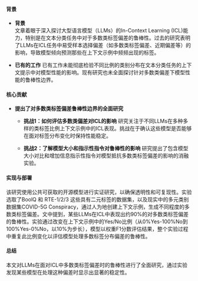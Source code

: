 #### 背景
- **背景**       
    文章着眼于深入探讨大型语言模型（LLMs）的In-Context Learning (ICL)能力，特别是在文本分类任务中对于多数类标签偏差的鲁棒性。过去的研究表明了LLMs在ICL任务中易受样本选择偏差（如多数类标签偏差、近期偏差等）的影响，导致模型倾向预测那些在上下文示例中频频出现的标签。

- **已有的工作**
    已有工作未能彻底检验不同比例的类别分布在文本分类任务的上下文提示中对模型性能的影响。现有研究也未全面探讨针对多数类偏差下模型性能的鲁棒性边界。

#### 核心贡献
- **提出了对多数类标签偏差鲁棒性边界的全面研究**
    - **挑战1：如何评估多数类偏差对ICL的影响**
        研究关注于不同LLMs在多种多样的类标签比例上下文示例中的ICL表现。挑战在于确认这些模型是否能够在面对标签分布变化时保持性能稳定。

    - **挑战2：了解模型大小和指示性指令对鲁棒性的影响**
        研究提出了包含模型大小对比和增加信息指示性指令对模型抵抗多数类标签偏差的影响的消融实验。

#### 实现与部署
该研究使用公共可获取的开源模型进行实证研究，以确保透明性和可复现性。实验选取了BoolQ 和 RTE-1/2/3 这些具有二元标签的数据集，以及现实中的多元类别数据集COVID-5G Conspiracy，通过人为地创建上下文示例，生成不同程度的多数类标签偏差。文中提到，某些LLMs在ICL中表现出约90%的对多数类标签偏差的鲁棒性。实验通过改变在上下文示例中的Yes/No比例（从0%Yes-100%No到100%Yes-0%No，以10%为步长），模型以权重F1分数评估结果，整个实验过程中重复此比例变化以评估模型处理多数标签分布偏差的鲁棒性。

#### 总结
本文对LLMs在面对ICL中多数类标签偏差时的鲁棒性进行了全面研究，通过实验发现某些模型在处理这种偏差时显示出显著的稳定性。